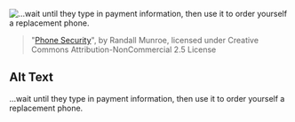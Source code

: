 ![...wait until they type in payment information, then use it to order yourself a replacement phone.](https://imgs.xkcd.com/comics/phone_security.png)
> "[Phone Security](https://xkcd.com/1934/)", by Randall Munroe, licensed under Creative Commons Attribution-NonCommercial 2.5 License

## Alt Text
...wait until they type in payment information, then use it to order yourself a replacement phone.
